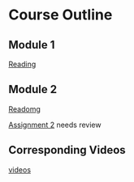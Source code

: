 # Course Outline

## Module 1

[Reading](../curriculum/module_1/)

## Module 2

[Readomg](../curriculum/module_2/)

[Assignment 2](../rust-for-bitcoiners-self-learning/assignments/a2/) needs review

## Corresponding Videos

[videos](https://drive.google.com/drive/folders/1ipb8BzaeeC_ZJ1tz1isQlXn3yf7S15C7?usp=drive_link)

